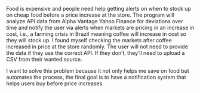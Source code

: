 Food is expensive and people need help getting alerts on when to stock up on cheap food before a price increase at the store. The program will analyze API data from Alpha Vantage Yahoo Finance for deviations over time and notify the user via alerts when markets are pricing in an increase in cost, i.e., a farming crisis in Brazil meaning coffee will increase in cost so they will stock up. I found myself checking the markets after coffee increased in price at the store randomly. The user will not need to provide the data if they use the correct API. If they don’t, they’ll need to upload a CSV from their wanted source.

I want to solve this problem because it not only helps me save on food but automates the process, the final goal is to have a notification system that helps users buy before price increases.
